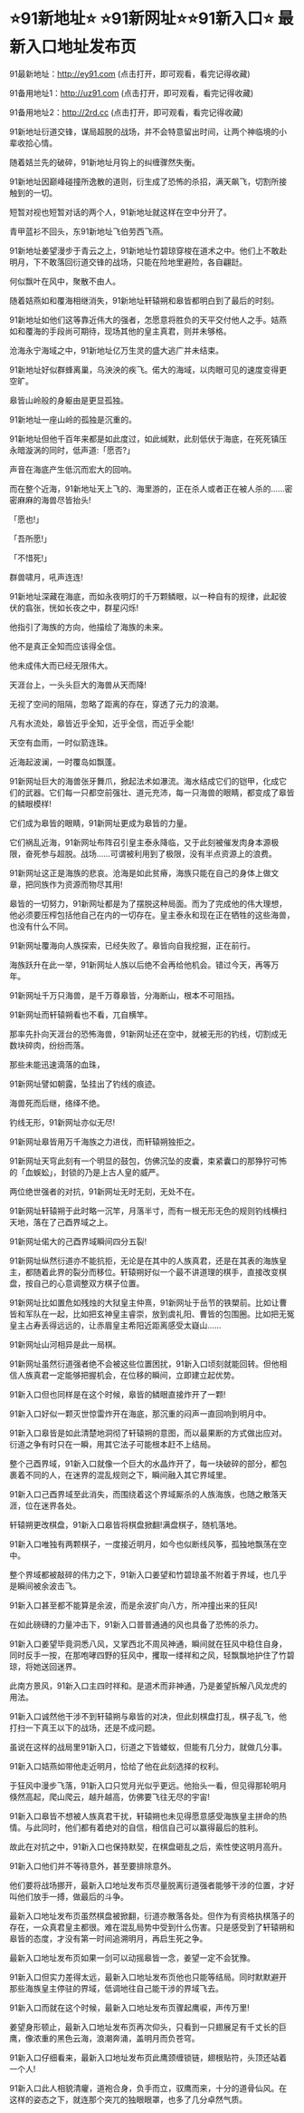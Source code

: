 # ⭐️91新地址⭐️ ⭐️91新网址⭐️⭐️91新入口⭐️ 最新入口地址发布页



91最新地址：http://ey91.com (点击打开，即可观看，看完记得收藏)

91备用地址1：http://uz91.com (点击打开，即可观看，看完记得收藏)

91备用地址2：http://2rd.cc (点击打开，即可观看，看完记得收藏)





91新地址衍道交锋，谋局超脱的战场，并不会特意留出时间，让两个神临境的小辈收拾心情。

随着姞兰先的破碎，91新地址月钩上的纠缠骤然失衡。

91新地址因巅峰碰撞所逸散的道则，衍生成了恐怖的杀招，满天飙飞，切割所接触到的一切。

短暂对视也短暂对话的两个人，91新地址就这样在空中分开了。

青甲蓝衫不回头，东91新地址飞伯劳西飞燕。

91新地址姜望漫步于青云之上，91新地址竹碧琼穿梭在道术之中。他们上不敢赴明月，下不敢落回衍道交锋的战场，只能在险地里避险，各自翩跹。

何似飘叶在风中，聚散不由人。

随着姞燕如和覆海相继消失，91新地址轩辕朔和皋皆都明白到了最后的时刻。

91新地址如他们这等靠近伟大的强者，怎愿意将胜负的天平交付他人之手。姞燕如和覆海的手段尚可期待，现场其他的皇主真君，则并未够格。

沧海永宁海域之中，91新地址亿万生灵的盛大逃广并未结束。

91新地址好似群蜂离巢，乌泱泱的疾飞。偌大的海域，以肉眼可见的速度变得更空旷。

皋皆山岭般的身躯由是更显孤独。

91新地址一座山岭的孤独是沉重的。

91新地址但他千百年来都是如此度过，如此缄默，此刻低伏于海底，在死死镇压永暗漩涡的同时，低声道:「愿否?」

声音在海底产生低沉而宏大的回响。

而在整个近海，91新地址天上飞的、海里游的，正在杀人或者正在被人杀的……密密麻麻的海兽尽皆抬头!

「愿也!」

「吾所愿!」

「不惜死!」

群兽啸月，吼声连连!

91新地址深藏在海底，而如永夜明灯的千万颗鳞眼，以一种自有的规律，此起彼伏的翕张，恍如长夜之中，群星闪烁!

他指引了海族的方向，他描绘了海族的未来。

他不是真正全知而应该得全信。

他未成伟大而已经无限伟大。

天涯台上，一头头巨大的海兽从天而降!

无视了空间的阻隔，忽略了距离的存在，穿透了元力的浪潮。

凡有水流处，皋皆近乎全知，近乎全信，而近乎全能!

天空有血雨，一时似箭连珠。

近海起波澜，一时覆岛如飘蓬。

91新网址巨大的海兽张牙舞爪，掀起法术如瀑流。海水结成它们的铠甲，化成它们的武器。它们每一只都空前强壮、道元充沛，每一只海兽的眼睛，都变成了皋皆的鳞眼模样!

它们成为皋皆的眼睛，91新网址更成为皋皆的力量。

它们祸乱近海，91新网址布阵召引皇主泰永降临，又于此刻被催发肉身本源极限，奋死参与超脱。战场……可谓被利用到了极限，没有半点资源上的浪费。

91新网址这正是海族的悲哀。沧海是如此贫瘠，海族只能在自己的身体上做文章，把同族作为资源而物尽其用!

皋皆的一切努力，91新网址都是为了摆脱这种局面。而为了完成他的伟大理想，他必须要压榨包括他自己在内的一切存在。皇主泰永和现在正在牺牲的这些海兽，也没有什么不同。

91新网址覆海向人族探索，已经失败了。皋皆向自我挖掘，正在前行。

海族跃升在此一举，91新网址人族以后绝不会再给他机会。错过今天，再等万年。

91新网址千万只海兽，是千万尊皋皆，分海断山，根本不可阻挡。

91新网址而轩辕朔看也不看，兀自横竿。

那率先扑向天涯台的恐怖海兽，91新网址还在空中，就被无形的钓线，切割成无数块碎肉，纷纷而落。

那些未能迅速滴落的血珠，

91新网址譬如朝露，坠挂出了钓线的痕迹。

海兽死而后继，络绎不绝。

钓线无形，91新网址亦似无尽!

91新网址皋皆用万千海族之力进伐，而轩辕朔独拒之。

91新网址天穹此刻有一个明显的鼓包，仿佛沉坠的皮囊，束紧囊口的那狰狞可怖的「血蜈蚣」，封锁的乃是上古人皇的威严。

两位绝世强者的对抗，91新网址无时无刻，无处不在。

91新网址轩辕朔于此时略一沉竿，月落半寸，而有一根无形无色的规则钓线横扫天地，落在了己酉界域之上。

91新网址偌大的己酉界域瞬间四分五裂!

91新网址纵然衍道亦不能抗拒，无论是在其中的人族真君，还是在其表的海族皇主，都随着此界的裂分而移位。轩辕朔好似一个最不讲道理的棋手，直接改变棋盘，按自己的心意调整双方棋子位置。

91新网址比如置危如残烛的大狱皇主仲熹，91新网址于岳节的铁槊前。比如让曹皆和军队在一起，比如把玄神皇主睿崇，放到虞礼阳、曹皆的包围圈。比如把无冤皇主占寿丢得远远的，让赤眉皇主希阳近距离感受太嶷山……

91新网址山河相异是此一局棋。

91新网址虽然衍道强者绝不会被这些位置困扰，91新入口顷刻就能回转。但他相信人族真君一定能够把握机会，在位移的瞬间，立即建立起优势。

91新入口但也同样是在这个时候，皋皆的鳞眼直接炸开了一颗!

91新入口好似一颗灭世惊雷炸开在海底，那沉重的闷声一直回响到明月中。

91新入口皋皆是如此清楚地洞彻了轩辕朔的意图，而以最果断的方式做出应对。衍道之争有时只在一瞬，用其它法子可能根本赶不上结局。

整个己酉界域，91新入口就像一个巨大的水晶炸开了，每一块破碎的部分，都包裹着不同的人，在迷界的混乱规则之下，瞬间融入其它界域里。

91新入口己酉界域至此消失，而围绕着这个界域厮杀的人族海族，也随之散落天涯，位在迷界各处。

轩辕朔更改棋盘，91新入口皋皆将棋盘掀翻!满盘棋子，随机落地。

91新入口唯独有两颗棋子，一度接近明月，如今也似断线风筝，孤独地飘荡在空中。

整个界域都被敲碎的伟力之下，91新入口姜望和竹碧琼虽不附着于界域，也几乎是瞬间被余波击飞。

91新入口甚至都不能算是余波，而是余波扩向八方，所冲撞出来的狂风!

在如此磅礴的力量冲击下，91新入口普普通通的风也具备了恐怖的杀力。

91新入口姜望毕竟洞悉八风，又掌西北不周风神通，瞬间就在狂风中稳住自身，同时反手一按，在那咆哮四野的狂风中，攫取一缕祥和之风，轻飘飘地护住了竹碧琼，将她送回迷界。

此南方景风，91新入口主四时祥和。是道术而非神通，乃是姜望拆解八风龙虎的用法。

91新入口诚然他干涉不到轩辕朔与皋皆的对决，但此刻棋盘打乱，棋子乱飞，他打扫一下真王以下的战场，还是不成问题。

虽说在这样的战局里91新入口，衍道之下皆蝼蚁，但能有几分力，就做几分事。

91新入口姞燕如带他走近明月，恰给了他在此刻选择的权利。

于狂风中漫步飞落，91新入口只觉月光似乎更远。他抬头一看，但见得那轮明月倏然高起，爬山爬云，越升越高，仿佛要飞往无尽的宇宙!

91新入口皋皆不想被人族真君干扰，轩辕朔也未见得愿意感受海族皇主拼命的热情。与此同时，他们都有着绝对的自信，相信自己可以赢得最后的胜利。

故此在对抗之中，91新入口也保持默契，在棋盘砸乱之后，索性使这明月高升。

91新入口他们并不等待意外，甚至要排除意外。

他们要将战场挪开，最新入口地址发布页尽量脱离衍道强者能够干涉的位置，才好叫他们放手一搏，做最后的斗争。

最新入口地址发布页虽然棋盘被掀翻，衍道亦散落各处。但作为有资格执棋落子的存在，一众真君皇主都很。难在混乱局势中受到什么伤害。只是感受到了轩辕朔和皋皆的态度，才没有第一时间追溯明月，再启生死之争。

最新入口地址发布页如果一剑可以动摇皋皆一念，姜望一定不会犹豫。

91新入口但实力差得太远，最新入口地址发布页他也只能等结局。同时默默避开那些海族皇主停驻的界域，低调地往自己能干涉的界域飞去。

91新入口而就在这个时候，最新入口地址发布页骤起鹰唳，声传万里!

姜望身形顿止，最新入口地址发布页再次仰头，只看到一只翅展足有千丈长的巨鹰，像浓重的黑色云海，浪潮奔涌，盖明月而负苍穹。

91新入口仔细看来，最新入口地址发布页此鹰颈缠锁链，翅根贴符，头顶还站着一个人!

91新入口此人相貌清癯，道袍合身，负手而立，驭鹰而来，十分的道骨仙风。在这样的姿态之下，就连那个突兀的独眼眼罩，也多了几分卓然气质。
